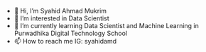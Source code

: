 - 👋 Hi, I’m Syahid Ahmad Mukrim 
- 👀 I’m interested in Data Scientist
- 🌱 I’m currently learning Data Scientist and Machine Learning in Purwadhika Digital Technology School
- 📫 How to reach me IG: syahidamd

<!---
syahidamd26/syahidamd26 is a ✨ special ✨ repository because its `README.md` (this file) appears on your GitHub profile.
You can click the Preview link to take a look at your changes.
--->
